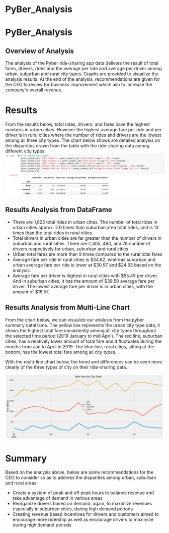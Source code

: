 # PyBer_Analysis
# PyBer_Analysis
## Overview of Analysis
The analysis of the Pyber ride-sharing app data delivers the result of total fares, drivers, rides and the average per ride and average per driver among urban, suburban and rural city types. Graphs are provided to visualize the analysis results. At the end of the analysis, recommendations are given for the CEO to review for business improvement which aim to increase the company's overall revenue.

# Results
From the results below, total rides, drivers, and fares have the highest numbers in *urban cities*. However the highest average fare per ride and per driver is in rural cities where the number of rides and drivers are the lowest among all three city types. The chart below shows are detailed analysis on the disparities drawn from the table with the ride-sharing data among different city types:
![Image](https://github.com/faridah-m/PyBer_Analysis/blob/main/Pyber_Summary_Results.PNG)

## Results Analysis from DataFrame
- There are 1,625 total rides in urban cities. The number of total rides in urban cities approx. 2.6 times than suburban area total rides, and is 13 times than the total rides in rural cities
- Total drivers in urban cities are far greater than the number of drivers in suburban and rural cities. There are 2,405, 490, and 78 number of drivers respectively for urban, suburban and rural cities 
- Urban total fares are more than 9 times compared to the rural total fares
- Average fare per ride in rural cities is $34.62, whereas suburban and urban average fare per ride is lower at $30.97 and $24.53 based on the analysis.
- Average fare per driver is highest in rural cities with $55.49 per driver. And in suburban cities, it has the amount of $39.50 average fare per driver. The lowest average fare per driver is in urban cities, with the amount of $16.57.

## Results Analysis from Multi-Line Chart
From the chart below, we can visualize our analysis from the pyber summary dataframe. The yellow line represents the urban city type data, it shows the highest total fare consistently among all city types throughout the selected time period (2019 January to mid April). The red line, suburban cities, has a relatively lower amount of total fare and it fluctuates during the months from Jan to April in 2019. The blue line, rural cities, sitting at the bottom, has the lowest total fare among all city types.

With the multi-line chart below, the trend and differences can be seen more clearly of the three types of city on their ride-sharing data.

![Image](https://github.com/faridah-m/PyBer_Analysis/blob/main/Total_Fare_By_City_Type.PNG)

# Summary
Based on the analysis above, below are some recommendations for the CEO to consider so as to address the disparities among urban, suburban and rural areas:

- Create a system of peak and off peak hours to balance revenue and take advantage of demand in various areas
- Reorganize drivers based on demand, again, to maximize revenues especially in suburban cities, during high demand periods
- Creating revenue based incentives for drivers and customers aimed to encourage more ridership as well as encourage drivers to maximize during high demand periods
